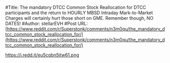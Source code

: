 #Title: The mandatory DTCC Common Stock Reallocation for DTCC participants and the return to HOURLY MBSD Intraday Mark-to-Market Charges will certainly hurt those short on GME. Remember though, NO DATES!
#Author: stellarEVH
#Post URL: [https://www.reddit.com/r/Superstonk/comments/n3m0qu/the_mandatory_dtcc_common_stock_reallocation_for/](https://www.reddit.com/r/Superstonk/comments/n3m0qu/the_mandatory_dtcc_common_stock_reallocation_for/)


https://i.redd.it/eu5cqbn5itw61.png